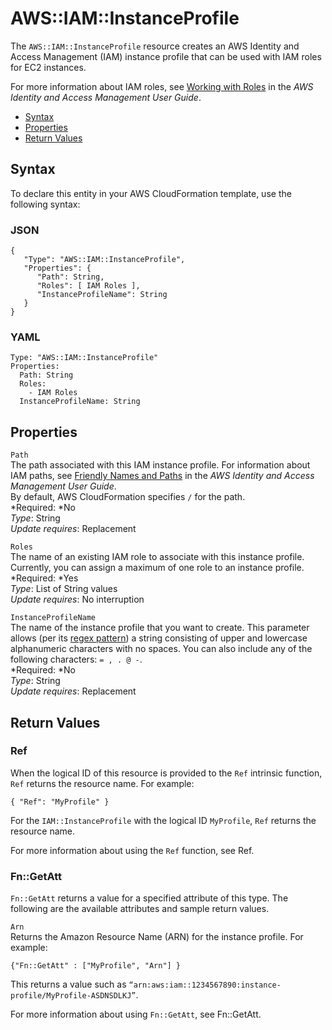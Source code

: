 # AWS::IAM::InstanceProfile<a name="aws-resource-iam-instanceprofile"></a>

The `AWS::IAM::InstanceProfile` resource creates an AWS Identity and Access Management \(IAM\) instance profile that can be used with IAM roles for EC2 instances\.

For more information about IAM roles, see [Working with Roles](http://docs.aws.amazon.com/IAM/latest/UserGuide/WorkingWithRoles.html) in the *AWS Identity and Access Management User Guide*\.


+ [Syntax](#aws-resource-iam-instanceprofile-syntax)
+ [Properties](#w3ab2c21c10d704c11)
+ [Return Values](#w3ab2c21c10d704c13)

## Syntax<a name="aws-resource-iam-instanceprofile-syntax"></a>

To declare this entity in your AWS CloudFormation template, use the following syntax:

### JSON<a name="aws-resource-iam-instanceprofile-syntax.json"></a>

```
{
   "Type": "AWS::IAM::InstanceProfile",
   "Properties": {
      "Path": String,
      "Roles": [ IAM Roles ],
      "InstanceProfileName": String
   }
}
```

### YAML<a name="aws-resource-iam-instanceprofile-syntax.yaml"></a>

```
Type: "AWS::IAM::InstanceProfile"
Properties: 
  Path: String
  Roles:
    - IAM Roles 
  InstanceProfileName: String
```

## Properties<a name="w3ab2c21c10d704c11"></a>

`Path`  
The path associated with this IAM instance profile\. For information about IAM paths, see [Friendly Names and Paths](http://docs.aws.amazon.com/IAM/latest/UserGuide/Using_Identifiers.html#Identifiers_FriendlyNames) in the *AWS Identity and Access Management User Guide*\.  
By default, AWS CloudFormation specifies `/` for the path\.  
*Required: *No  
*Type*: String  
*Update requires*: Replacement

`Roles`  
The name of an existing IAM role to associate with this instance profile\. Currently, you can assign a maximum of one role to an instance profile\.  
*Required: *Yes  
*Type*: List of String values  
*Update requires*: No interruption

`InstanceProfileName`  
The name of the instance profile that you want to create\. This parameter allows \(per its [regex pattern](http://wikipedia.org/wiki/regex)\) a string consisting of upper and lowercase alphanumeric characters with no spaces\. You can also include any of the following characters: `= , . @ -`\.  
*Required: *No  
*Type*: String  
*Update requires*: Replacement

## Return Values<a name="w3ab2c21c10d704c13"></a>

### Ref<a name="w3ab2c21c10d704c13b2"></a>

When the logical ID of this resource is provided to the `Ref` intrinsic function, `Ref` returns the resource name\. For example:

```
{ "Ref": "MyProfile" }
```

For the `IAM::InstanceProfile` with the logical ID `MyProfile`, `Ref` returns the resource name\.

For more information about using the `Ref` function, see Ref\.

### Fn::GetAtt<a name="w3ab2c21c10d704c13b4"></a>

`Fn::GetAtt` returns a value for a specified attribute of this type\. The following are the available attributes and sample return values\.

`Arn`  
Returns the Amazon Resource Name \(ARN\) for the instance profile\. For example:  

```
{"Fn::GetAtt" : ["MyProfile", "Arn"] }
```
This returns a value such as `“arn:aws:iam::1234567890:instance-profile/MyProfile-ASDNSDLKJ”`\.

For more information about using `Fn::GetAtt`, see Fn::GetAtt\.